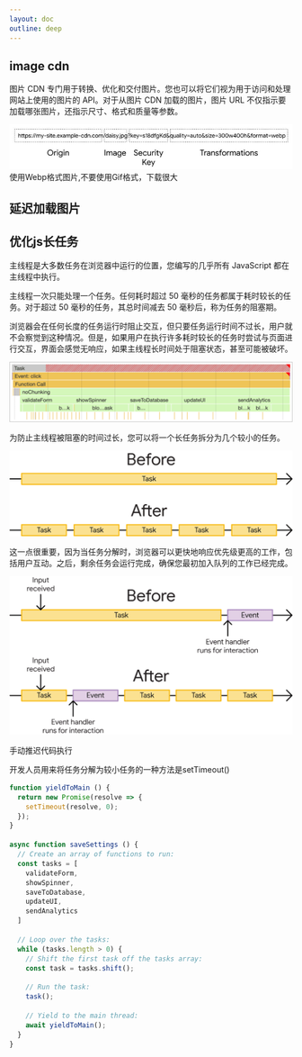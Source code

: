 ```yaml
---
layout: doc
outline: deep
---
```

## image cdn

图片 CDN 专门用于转换、优化和交付图片。您也可以将它们视为用于访问和处理网站上使用的图片的 API。对于从图片 CDN 加载的图片，图片 URL 不仅指示要加载哪张图片，还指示尺寸、格式和质量等参数。

![alt text](./imgs/image.png)
使用Webp格式图片,不要使用Gif格式，下载很大

## 延迟加载图片

## 优化js长任务
主线程是大多数任务在浏览器中运行的位置，您编写的几乎所有 JavaScript 都在主线程中执行。

主线程一次只能处理一个任务。任何耗时超过 50 毫秒的任务都属于耗时较长的任务。对于超过 50 毫秒的任务，其总时间减去 50 毫秒后，称为任务的阻塞期。

浏览器会在任何长度的任务运行时阻止交互，但只要任务运行时间不过长，用户就不会察觉到这种情况。但是，如果用户在执行许多耗时较长的任务时尝试与页面进行交互，界面会感觉无响应，如果主线程长时间处于阻塞状态，甚至可能被破坏。

![alt text](./imgs/image1.png)

为防止主线程被阻塞的时间过长，您可以将一个长任务拆分为几个较小的任务。

![alt text](./imgs/image2.png)

这一点很重要，因为当任务分解时，浏览器可以更快地响应优先级更高的工作，包括用户互动。之后，剩余任务会运行完成，确保您最初加入队列的工作已经完成。

![alt text](./imgs/image3.png)

手动推迟代码执行

开发人员用来将任务分解为较小任务的一种方法是setTimeout()

```js
function yieldToMain () {
  return new Promise(resolve => {
    setTimeout(resolve, 0);
  });
}

async function saveSettings () {
  // Create an array of functions to run:
  const tasks = [
    validateForm,
    showSpinner,
    saveToDatabase,
    updateUI,
    sendAnalytics
  ]

  // Loop over the tasks:
  while (tasks.length > 0) {
    // Shift the first task off the tasks array:
    const task = tasks.shift();

    // Run the task:
    task();

    // Yield to the main thread:
    await yieldToMain();
  }
}
```


